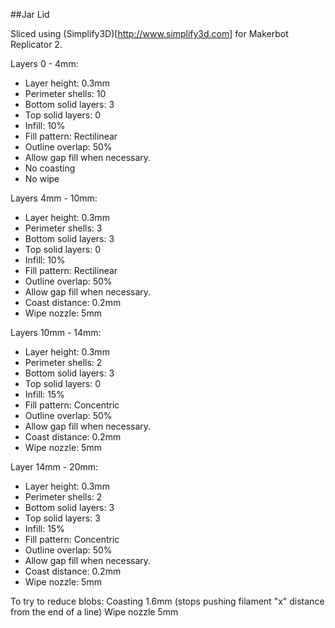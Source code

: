 ##Jar Lid

Sliced using (Simplify3D)[http://www.simplify3d.com] for Makerbot Replicator 2.

Layers 0 - 4mm:
  * Layer height: 0.3mm
  * Perimeter shells: 10
  * Bottom solid layers: 3
  * Top solid layers: 0
  * Infill: 10%
  * Fill pattern: Rectilinear
  * Outline overlap: 50%
  * Allow gap fill when necessary.
  * No coasting
  * No wipe

Layers 4mm - 10mm:
  * Layer height: 0.3mm
  * Perimeter shells: 3
  * Bottom solid layers: 3
  * Top solid layers: 0
  * Infill: 10%
  * Fill pattern: Rectilinear
  * Outline overlap: 50%
  * Allow gap fill when necessary.
  * Coast distance: 0.2mm
  * Wipe nozzle: 5mm

Layers 10mm - 14mm:
  * Layer height: 0.3mm
  * Perimeter shells: 2
  * Bottom solid layers: 3
  * Top solid layers: 0
  * Infill: 15%
  * Fill pattern: Concentric
  * Outline overlap: 50%
  * Allow gap fill when necessary.
  * Coast distance: 0.2mm
  * Wipe nozzle: 5mm

Layer 14mm - 20mm:
  * Layer height: 0.3mm
  * Perimeter shells: 2
  * Bottom solid layers: 3
  * Top solid layers: 3
  * Infill: 15%
  * Fill pattern: Concentric
  * Outline overlap: 50%
  * Allow gap fill when necessary.
  * Coast distance: 0.2mm
  * Wipe nozzle: 5mm

To try to reduce blobs:
Coasting 1.6mm (stops pushing filament "x" distance from the end of a line)
Wipe nozzle 5mm


